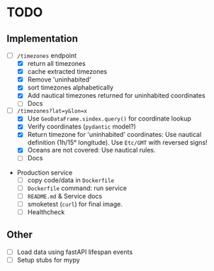 # TODO

## Implementation

- [ ] `/timezones` endpoint
    - [x] return all timezones
    - [x] cache extracted timezones
    - [x] Remove 'uninhabited'
    - [x] sort timezones alphabetically
    - [x] Add nautical timezones returned for uninhabited coordinates
    - [ ] Docs
- [ ] `/timezones?lat=y&lon=x`
    - [x] Use `GeoDataFrame.sindex.query()` for coordinate lookup
    - [x] Verify coordinates (`pydantic` model?)
    - [x] Return timezone for 'uninhabited' coordinates: Use nautical definition (1h/15° longitude). Use `Etc/GMT` with reversed signs!
    - [x] Oceans are not covered: Use nautical rules.
    - [ ] Docs
- Production service
    - [ ] copy code/data in `Dockerfile`
    - [ ] `Dockerfile` command: run service
    - [ ] `README.md` & Service docs
    - [ ] smoketest (`curl`) for final image.
    - [ ] Healthcheck

## Other
- [ ] Load data using fastAPI lifespan events
- [ ] Setup stubs for mypy
